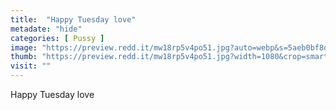 ```yaml
---
title:  "Happy Tuesday love"
metadate: "hide"
categories: [ Pussy ]
image: "https://preview.redd.it/mw18rp5v4po51.jpg?auto=webp&s=5aeb0bf8ddcf78707c45f1da85fcbcc045275382"
thumb: "https://preview.redd.it/mw18rp5v4po51.jpg?width=1080&crop=smart&auto=webp&s=6ffbdd9ad851eb8036f9b27ca27ae0b1e58de7ed"
visit: ""
---
```

Happy Tuesday love
